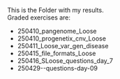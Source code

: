 This is the Folder with my results. </br>
Graded exercises are:
* 250410_pangenome_Loose
* 250410_progenetix_cnv_Loose
* 250411_Loose_var_gen_disease
* 250415_file_formats_Loose
* 250416_SLoose_questions_day_7
* 250429--questions-day-09
